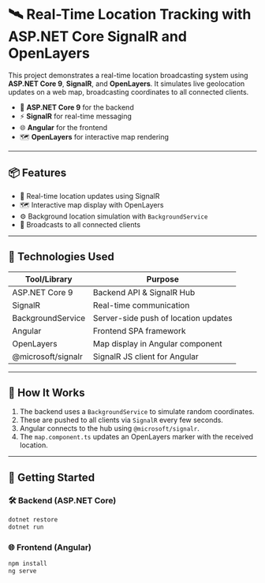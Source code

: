 ﻿# 🛰️ Real-Time Location Tracking with ASP.NET Core SignalR and OpenLayers

This project demonstrates a real-time location broadcasting system using **ASP.NET Core 9**, **SignalR**, and **OpenLayers**. It simulates live geolocation updates on a web map, broadcasting coordinates to all connected clients.


- 🔧 **ASP.NET Core 9** for the backend
- ⚡ **SignalR** for real-time messaging
- 🌐 **Angular** for the frontend
- 🗺️ **OpenLayers** for interactive map rendering
---

## 📦 Features

- 🔄 Real-time location updates using SignalR
- 🗺️ Interactive map display with OpenLayers
- ⚙️ Background location simulation with `BackgroundService`
- 📡 Broadcasts to all connected clients

---

## 🧰 Technologies Used

| Tool/Library         | Purpose                                    |
|----------------------|--------------------------------------------|
| ASP.NET Core 9       | Backend API & SignalR Hub                  |
| SignalR              | Real-time communication                    |
| BackgroundService    | Server-side push of location updates       |
| Angular              | Frontend SPA framework                     |
| OpenLayers           | Map display in Angular component           |
| @microsoft/signalr   | SignalR JS client for Angular              |

---

## 🔧 How It Works

1. The backend uses a `BackgroundService` to simulate random coordinates.
2. These are pushed to all clients via `SignalR` every few seconds.
3. Angular connects to the hub using `@microsoft/signalr`.
4. The `map.component.ts` updates an OpenLayers marker with the received location.

---

## 🚀 Getting Started

### 🛠 Backend (ASP.NET Core)

```bash
dotnet restore
dotnet run
```

### 🌐 Frontend (Angular)

```bash
npm install
ng serve
```
